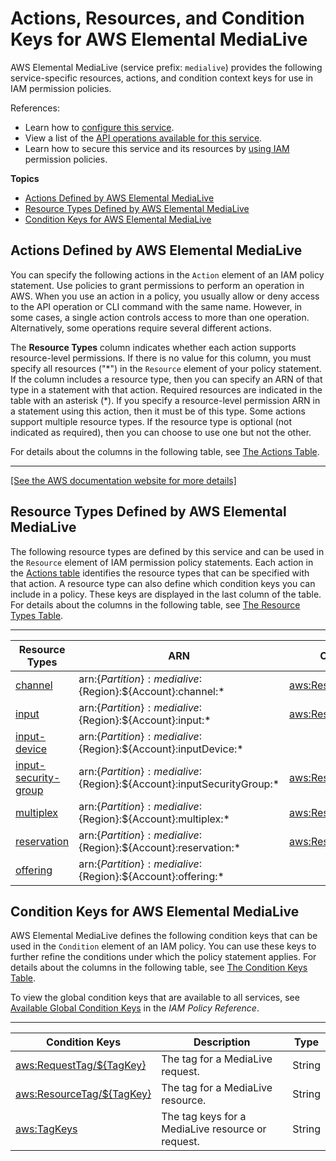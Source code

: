 # Actions, Resources, and Condition Keys for AWS Elemental MediaLive<a name="list_awselementalmedialive"></a>

AWS Elemental MediaLive \(service prefix: `medialive`\) provides the following service\-specific resources, actions, and condition context keys for use in IAM permission policies\.

References:
+ Learn how to [configure this service](https://docs.aws.amazon.com/medialive/latest/ug/what-is.html)\.
+ View a list of the [API operations available for this service](https://docs.aws.amazon.com/medialive/latest/ug/welcome.html)\.
+ Learn how to secure this service and its resources by [using IAM](https://docs.aws.amazon.com/medialive/latest/ug/IAM_policies.html) permission policies\.

**Topics**
+ [Actions Defined by AWS Elemental MediaLive](#awselementalmedialive-actions-as-permissions)
+ [Resource Types Defined by AWS Elemental MediaLive](#awselementalmedialive-resources-for-iam-policies)
+ [Condition Keys for AWS Elemental MediaLive](#awselementalmedialive-policy-keys)

## Actions Defined by AWS Elemental MediaLive<a name="awselementalmedialive-actions-as-permissions"></a>

You can specify the following actions in the `Action` element of an IAM policy statement\. Use policies to grant permissions to perform an operation in AWS\. When you use an action in a policy, you usually allow or deny access to the API operation or CLI command with the same name\. However, in some cases, a single action controls access to more than one operation\. Alternatively, some operations require several different actions\.

The **Resource Types** column indicates whether each action supports resource\-level permissions\. If there is no value for this column, you must specify all resources \("\*"\) in the `Resource` element of your policy statement\. If the column includes a resource type, then you can specify an ARN of that type in a statement with that action\. Required resources are indicated in the table with an asterisk \(\*\)\. If you specify a resource\-level permission ARN in a statement using this action, then it must be of this type\. Some actions support multiple resource types\. If the resource type is optional \(not indicated as required\), then you can choose to use one but not the other\.

For details about the columns in the following table, see [The Actions Table](reference_policies_actions-resources-contextkeys.md#actions_table)\.


****  
[\[See the AWS documentation website for more details\]](http://docs.aws.amazon.com/IAM/latest/UserGuide/list_awselementalmedialive.html)

## Resource Types Defined by AWS Elemental MediaLive<a name="awselementalmedialive-resources-for-iam-policies"></a>

The following resource types are defined by this service and can be used in the `Resource` element of IAM permission policy statements\. Each action in the [Actions table](#awselementalmedialive-actions-as-permissions) identifies the resource types that can be specified with that action\. A resource type can also define which condition keys you can include in a policy\. These keys are displayed in the last column of the table\. For details about the columns in the following table, see [The Resource Types Table](reference_policies_actions-resources-contextkeys.md#resources_table)\.


****  

| Resource Types | ARN | Condition Keys | 
| --- | --- | --- | 
|   [ channel ](https://docs.aws.amazon.com/medialive/latest/ug/channels.html)  |  arn:$\{Partition\}:medialive:$\{Region\}:$\{Account\}:channel:\*  |   [ aws:ResourceTag/$\{TagKey\} ](#awselementalmedialive-aws_ResourceTag___TagKey_)   | 
|   [ input ](https://docs.aws.amazon.com/medialive/latest/ug/inputs.html)  |  arn:$\{Partition\}:medialive:$\{Region\}:$\{Account\}:input:\*  |   [ aws:ResourceTag/$\{TagKey\} ](#awselementalmedialive-aws_ResourceTag___TagKey_)   | 
|   [ input\-device ](https://docs.aws.amazon.com/medialive/latest/ug/inputdevices.html)  |  arn:$\{Partition\}:medialive:$\{Region\}:$\{Account\}:inputDevice:\*  |  | 
|   [ input\-security\-group ](https://docs.aws.amazon.com/medialive/latest/ug/inputsecuritygroups.html)  |  arn:$\{Partition\}:medialive:$\{Region\}:$\{Account\}:inputSecurityGroup:\*  |   [ aws:ResourceTag/$\{TagKey\} ](#awselementalmedialive-aws_ResourceTag___TagKey_)   | 
|   [ multiplex ](https://docs.aws.amazon.com/medialive/latest/ug/multiplexes.html)  |  arn:$\{Partition\}:medialive:$\{Region\}:$\{Account\}:multiplex:\*  |   [ aws:ResourceTag/$\{TagKey\} ](#awselementalmedialive-aws_ResourceTag___TagKey_)   | 
|   [ reservation ](https://docs.aws.amazon.com/medialive/latest/ug/reservations.html)  |  arn:$\{Partition\}:medialive:$\{Region\}:$\{Account\}:reservation:\*  |   [ aws:ResourceTag/$\{TagKey\} ](#awselementalmedialive-aws_ResourceTag___TagKey_)   | 
|   [ offering ](https://docs.aws.amazon.com/medialive/latest/ug/input-output-reservations.html)  |  arn:$\{Partition\}:medialive:$\{Region\}:$\{Account\}:offering:\*  |  | 

## Condition Keys for AWS Elemental MediaLive<a name="awselementalmedialive-policy-keys"></a>

AWS Elemental MediaLive defines the following condition keys that can be used in the `Condition` element of an IAM policy\. You can use these keys to further refine the conditions under which the policy statement applies\. For details about the columns in the following table, see [The Condition Keys Table](reference_policies_actions-resources-contextkeys.md#context_keys_table)\.

To view the global condition keys that are available to all services, see [Available Global Condition Keys](reference_policies_condition-keys.html#AvailableKeys) in the *IAM Policy Reference*\.


****  

| Condition Keys | Description | Type | 
| --- | --- | --- | 
|   [ aws:RequestTag/$\{TagKey\} ](https://docs.aws.amazon.com/medialive/latest/ug/tagging.html)  | The tag for a MediaLive request\. | String | 
|   [ aws:ResourceTag/$\{TagKey\} ](https://docs.aws.amazon.com/medialive/latest/ug/tagging.html)  | The tag for a MediaLive resource\. | String | 
|   [ aws:TagKeys ](https://docs.aws.amazon.com/medialive/latest/ug/tagging.html)  | The tag keys for a MediaLive resource or request\. | String | 